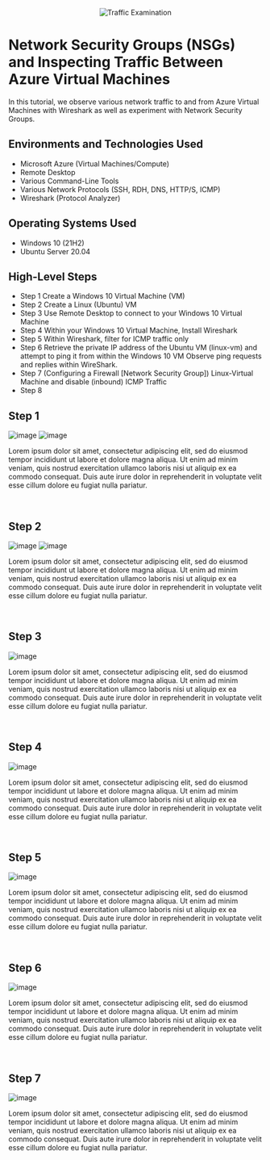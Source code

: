 <p align="center">
<img src="https://i.imgur.com/Ua7udoS.png" alt="Traffic Examination"/>
</p>

<h1>Network Security Groups (NSGs) and Inspecting Traffic Between Azure Virtual Machines</h1>
In this tutorial, we observe various network traffic to and from Azure Virtual Machines with Wireshark as well as experiment with Network Security Groups. <br />




<h2>Environments and Technologies Used</h2>

- Microsoft Azure (Virtual Machines/Compute)
- Remote Desktop
- Various Command-Line Tools
- Various Network Protocols (SSH, RDH, DNS, HTTP/S, ICMP)
- Wireshark (Protocol Analyzer)

<h2>Operating Systems Used </h2>

- Windows 10 (21H2)
- Ubuntu Server 20.04

<h2>High-Level Steps</h2>

- Step 1 Create a Windows 10 Virtual Machine (VM)
- Step 2 Create a Linux (Ubuntu) VM 
- Step 3 Use Remote Desktop to connect to your Windows 10 Virtual Machine
- Step 4 Within your Windows 10 Virtual Machine, Install Wireshark 
- Step 5 Within Wireshark, filter for ICMP traffic only
- Step 6 Retrieve the private IP address of the Ubuntu VM (linux-vm) and attempt to ping it from within the Windows 10 VM
  Observe ping requests and replies within WireShark.
- Step 7 (Configuring a Firewall [Network Security Group]) Linux-Virtual Machine and disable (inbound) ICMP Traffic
- Step 8


<h2>Step 1</h2>

<p>
  
![image](https://github.com/user-attachments/assets/595cdca7-c65f-4a45-82c3-cb2ba45f9309)
![image](https://github.com/user-attachments/assets/1def5486-89da-49f0-8f42-02d8b3ea02ae)


</p>

<p>
Lorem ipsum dolor sit amet, consectetur adipiscing elit, sed do eiusmod tempor incididunt ut labore et dolore magna aliqua. Ut enim ad minim veniam, quis nostrud exercitation ullamco laboris nisi ut aliquip ex ea commodo consequat. Duis aute irure dolor in reprehenderit in voluptate velit esse cillum dolore eu fugiat nulla pariatur.
</p>
<br />


<h2>Step 2</h2>

<p>
  
![image](https://github.com/user-attachments/assets/7f00a886-64f1-4319-be3f-64c0a6f33d47)
![image](https://github.com/user-attachments/assets/b22338d5-dede-4315-83ae-b416d1c840c0)


</p>

<p>
Lorem ipsum dolor sit amet, consectetur adipiscing elit, sed do eiusmod tempor incididunt ut labore et dolore magna aliqua. Ut enim ad minim veniam, quis nostrud exercitation ullamco laboris nisi ut aliquip ex ea commodo consequat. Duis aute irure dolor in reprehenderit in voluptate velit esse cillum dolore eu fugiat nulla pariatur.
</p>
<br />

<h2>Step 3</h2>

<p>
  
![image](https://github.com/user-attachments/assets/fa7d34b6-64b5-475a-8287-cc59dff59e70)

</p>

<p>
Lorem ipsum dolor sit amet, consectetur adipiscing elit, sed do eiusmod tempor incididunt ut labore et dolore magna aliqua. Ut enim ad minim veniam, quis nostrud exercitation ullamco laboris nisi ut aliquip ex ea commodo consequat. Duis aute irure dolor in reprehenderit in voluptate velit esse cillum dolore eu fugiat nulla pariatur.
</p>
<br />

<h2>Step 4</h2>

<p>
  
![image](https://github.com/user-attachments/assets/8474181c-453f-40b4-93fd-719b0c09a44e)

</p>

<p>
Lorem ipsum dolor sit amet, consectetur adipiscing elit, sed do eiusmod tempor incididunt ut labore et dolore magna aliqua. Ut enim ad minim veniam, quis nostrud exercitation ullamco laboris nisi ut aliquip ex ea commodo consequat. Duis aute irure dolor in reprehenderit in voluptate velit esse cillum dolore eu fugiat nulla pariatur.
</p>
<br />


<h2>Step 5</h2>

<p>
  
![image](https://github.com/user-attachments/assets/9cfedc4f-98cd-4280-a730-306c4fc54fc7)


</p>

<p>
Lorem ipsum dolor sit amet, consectetur adipiscing elit, sed do eiusmod tempor incididunt ut labore et dolore magna aliqua. Ut enim ad minim veniam, quis nostrud exercitation ullamco laboris nisi ut aliquip ex ea commodo consequat. Duis aute irure dolor in reprehenderit in voluptate velit esse cillum dolore eu fugiat nulla pariatur.
</p>
<br />



<h2>Step 6</h2>

<p>

![image](https://github.com/user-attachments/assets/2c258a82-3037-467f-800d-a1eeba5a48e5)


</p>

<p>
Lorem ipsum dolor sit amet, consectetur adipiscing elit, sed do eiusmod tempor incididunt ut labore et dolore magna aliqua. Ut enim ad minim veniam, quis nostrud exercitation ullamco laboris nisi ut aliquip ex ea commodo consequat. Duis aute irure dolor in reprehenderit in voluptate velit esse cillum dolore eu fugiat nulla pariatur.
</p>
<br />


<h2>Step 7</h2>

<p>
  
![image](https://github.com/user-attachments/assets/b0b77daa-b77b-4c5e-ba3a-1ebf37719a58)




</p>

<p>
Lorem ipsum dolor sit amet, consectetur adipiscing elit, sed do eiusmod tempor incididunt ut labore et dolore magna aliqua. Ut enim ad minim veniam, quis nostrud exercitation ullamco laboris nisi ut aliquip ex ea commodo consequat. Duis aute irure dolor in reprehenderit in voluptate velit esse cillum dolore eu fugiat nulla pariatur.
</p>
<br />

